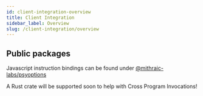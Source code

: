 ```yaml
---
id: client-integration-overview
title: Client Integration
sidebar_label: Overview
slug: /client-integration/overview
---
```



## Public packages

Javascript instruction bindings can be found under [@mithraic-labs/psyoptions](https://www.npmjs.com/package/@mithraic-labs/psyoptions)

A Rust crate will be supported soon to help with Cross Program Invocations!
